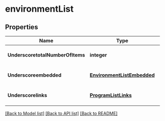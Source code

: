 # environmentList

## Properties
Name | Type | Description | Notes
------------ | ------------- | ------------- | -------------
**UnderscoretotalNumberOfItems** | **integer** |  | [optional] [default to null]
**Underscoreembedded** | [**EnvironmentListEmbedded**](EnvironmentListEmbedded.md) |  | [optional] [default to null]
**Underscorelinks** | [**ProgramListLinks**](ProgramListLinks.md) |  | [optional] [default to null]

[[Back to Model list]](../README.md#documentation-for-models) [[Back to API list]](../README.md#documentation-for-api-endpoints) [[Back to README]](../README.md)


